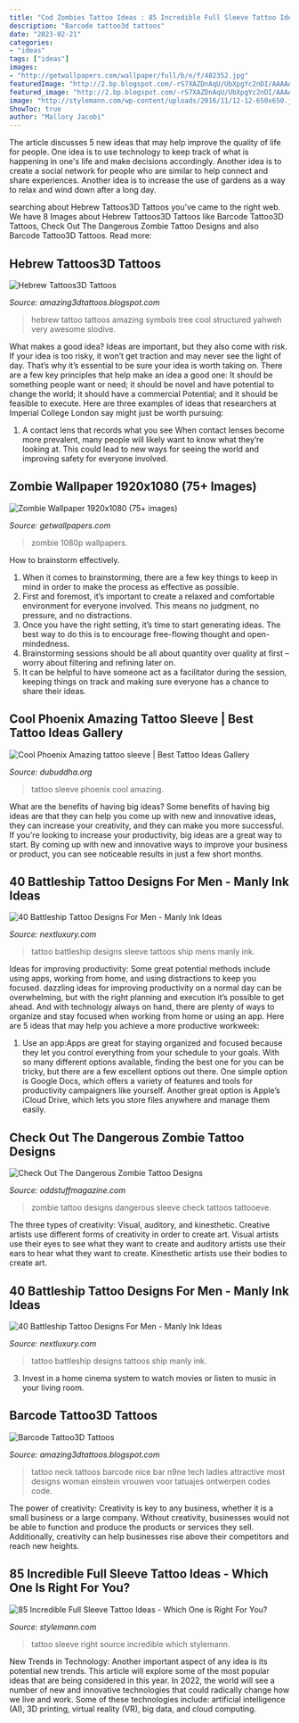 ```yaml
---
title: "Cod Zombies Tattoo Ideas : 85 Incredible Full Sleeve Tattoo Ideas"
description: "Barcode tattoo3d tattoos"
date: "2023-02-21"
categories:
- "ideas"
tags: ["ideas"]
images:
- "http://getwallpapers.com/wallpaper/full/b/e/f/482352.jpg"
featuredImage: "http://2.bp.blogspot.com/-rS7XAZDnAqU/UbXpgYc2nDI/AAAAAAAAKZg/ngZro8FRckY/s1600/barcode-tattoo-11.jpg"
featured_image: "http://2.bp.blogspot.com/-rS7XAZDnAqU/UbXpgYc2nDI/AAAAAAAAKZg/ngZro8FRckY/s1600/barcode-tattoo-11.jpg"
image: "http://stylemann.com/wp-content/uploads/2016/11/12-12-650x650.jpg"
ShowToc: true
author: "Mallory Jacobi"
---
```



The article discusses 5 new ideas that may help improve the quality of life for people. One idea is to use technology to keep track of what is happening in one's life and make decisions accordingly. Another idea is to create a social network for people who are similar to help connect and share experiences. Another idea is to increase the use of gardens as a way to relax and wind down after a long day.

	

		
searching about Hebrew Tattoos3D Tattoos you've came to the right web. We have 8 Images about Hebrew Tattoos3D Tattoos like Barcode Tattoo3D Tattoos, Check Out The Dangerous Zombie Tattoo Designs and also Barcode Tattoo3D Tattoos. Read more:
		
    
## Hebrew Tattoos3D Tattoos

<img loading=lazy src="http://1.bp.blogspot.com/-fYoLIL_hiHU/UbaWJ7lJejI/AAAAAAAAKd0/M5QBi7U0GtI/s1600/hebrew-tattoos-13.jpg" onerror="this.onerror=null;this.src='https://tse4.mm.bing.net/th?id=OIP.6OLPm3BGDG86sngrfd9RYgHaJ4&amp;pid=15.1';" alt="Hebrew Tattoos3D Tattoos">

_Source: amazing3dtattoos.blogspot.com_

>hebrew tattoo tattoos amazing symbols tree cool structured yahweh very awesome slodive. 

	

What makes a good idea?
Ideas are important, but they also come with risk. If your idea is too risky, it won’t get traction and may never see the light of day. That’s why it’s essential to be sure your idea is worth taking on. There are a few key principles that help make an idea a good one: It should be something people want or need; it should be novel and have potential to change the world; it should have a commercial Potential; and it should be feasible to execute. Here are three examples of ideas that researchers at Imperial College London say might just be worth pursuing: 
1. A contact lens that records what you see When contact lenses become more prevalent, many people will likely want to know what they’re looking at. This could lead to new ways for seeing the world and improving safety for everyone involved.

    
## Zombie Wallpaper 1920x1080 (75+ Images)

<img loading=lazy src="http://getwallpapers.com/wallpaper/full/b/e/f/482352.jpg" onerror="this.onerror=null;this.src='https://tse3.mm.bing.net/th?id=OIP.ZaZX8nMYzc_hx6eiolfjSwHaEK&amp;pid=15.1';" alt="Zombie Wallpaper 1920x1080 (75+ images)">

_Source: getwallpapers.com_

>zombie 1080p wallpapers. 

	

How to brainstorm effectively.
1. When it comes to brainstorming, there are a few key things to keep in mind in order to make the process as effective as possible. 
2. First and foremost, it’s important to create a relaxed and comfortable environment for everyone involved. This means no judgment, no pressure, and no distractions. 
3. Once you have the right setting, it’s time to start generating ideas. The best way to do this is to encourage free-flowing thought and open-mindedness. 
4. Brainstorming sessions should be all about quantity over quality at first – worry about filtering and refining later on. 
5. It can be helpful to have someone act as a facilitator during the session, keeping things on track and making sure everyone has a chance to share their ideas. 

    
## Cool Phoenix Amazing Tattoo Sleeve | Best Tattoo Ideas Gallery

<img loading=lazy src="http://www.dubuddha.org/wp-content/uploads/2015/02/Cool-Phoenix-Amazing-tattoo-sleeve.jpg" onerror="this.onerror=null;this.src='https://tse4.mm.bing.net/th?id=OIP.ikstDX-CVTSYou7D6gF-4wHaLG&amp;pid=15.1';" alt="Cool Phoenix Amazing tattoo sleeve | Best Tattoo Ideas Gallery">

_Source: dubuddha.org_

>tattoo sleeve phoenix cool amazing. 

	

What are the benefits of having big ideas?
Some benefits of having big ideas are that they can help you come up with new and innovative ideas, they can increase your creativity, and they can make you more successful. If you're looking to increase your productivity, big ideas are a great way to start. By coming up with new and innovative ways to improve your business or product, you can see noticeable results in just a few short months.

    
## 40 Battleship Tattoo Designs For Men - Manly Ink Ideas

<img loading=lazy src="http://nextluxury.com/wp-content/uploads/half-sleeve-mens-battleship-tattoo-design-ideas.jpg" onerror="this.onerror=null;this.src='https://tse2.mm.bing.net/th?id=OIP.WiOzoXqL_FvO1dOGuepqPQHaHa&amp;pid=15.1';" alt="40 Battleship Tattoo Designs For Men - Manly Ink Ideas">

_Source: nextluxury.com_

>tattoo battleship designs sleeve tattoos ship mens manly ink. 

	

Ideas for improving productivity: Some great potential methods include using apps, working from home, and using distractions to keep you focused.
dazzling ideas for improving productivity on a normal day can be overwhelming, but with the right planning and execution it’s possible to get ahead. And with technology always on hand, there are plenty of ways to organize and stay focused when working from home or using an app. Here are 5 ideas that may help you achieve a more productive workweek:
1. Use an app:Apps are great for staying organized and focused because they let you control everything from your schedule to your goals. With so many different options available, finding the best one for you can be tricky, but there are a few excellent options out there. One simple option is Google Docs, which offers a variety of features and tools for productivity campaigners like yourself. Another great option is Apple’s iCloud Drive, which lets you store files anywhere and manage them easily.

    
## Check Out The Dangerous Zombie Tattoo Designs

<img loading=lazy src="https://oddstuffmagazine.com/wp-content/uploads/2013/08/zombie-tattoo-designs-28-537x800.jpg" onerror="this.onerror=null;this.src='https://tse1.mm.bing.net/th?id=OIP.AuCxEHlpfSaSK2oSQOoxYAHaLC&amp;pid=15.1';" alt="Check Out The Dangerous Zombie Tattoo Designs">

_Source: oddstuffmagazine.com_

>zombie tattoo designs dangerous sleeve check tattoos tattooeve. 

	

The three types of creativity: Visual, auditory, and kinesthetic.
Creative artists use different forms of creativity in order to create art. Visual artists use their eyes to see what they want to create and auditory artists use their ears to hear what they want to create. Kinesthetic artists use their bodies to create art.

    
## 40 Battleship Tattoo Designs For Men - Manly Ink Ideas

<img loading=lazy src="http://nextluxury.com/wp-content/uploads/male-battleship-tattoo-ideas-on-upper-arm.jpg" onerror="this.onerror=null;this.src='https://tse4.mm.bing.net/th?id=OIP.wHGVYNAg2e5dFmoSvGFwtgHaHa&amp;pid=15.1';" alt="40 Battleship Tattoo Designs For Men - Manly Ink Ideas">

_Source: nextluxury.com_

>tattoo battleship designs tattoos ship manly ink. 

	

3. Invest in a home cinema system to watch movies or listen to music in your living room.

    
## Barcode Tattoo3D Tattoos

<img loading=lazy src="http://2.bp.blogspot.com/-rS7XAZDnAqU/UbXpgYc2nDI/AAAAAAAAKZg/ngZro8FRckY/s1600/barcode-tattoo-11.jpg" onerror="this.onerror=null;this.src='https://tse1.mm.bing.net/th?id=OIP.BdK3Xg9j1ZFEoPrvVMEWPAHaFj&amp;pid=15.1';" alt="Barcode Tattoo3D Tattoos">

_Source: amazing3dtattoos.blogspot.com_

>tattoo neck tattoos barcode nice bar n9ne tech ladies attractive most designs woman einstein vrouwen voor tatuajes ontwerpen codes code. 

	

The power of creativity:
Creativity is key to any business, whether it is a small business or a large company. Without creativity, businesses would not be able to function and produce the products or services they sell. Additionally, creativity can help businesses rise above their competitors and reach new heights.

    
## 85 Incredible Full Sleeve Tattoo Ideas - Which One Is Right For You?

<img loading=lazy src="http://stylemann.com/wp-content/uploads/2016/11/12-12-650x650.jpg" onerror="this.onerror=null;this.src='https://tse4.mm.bing.net/th?id=OIP.idKTUSrenbh-_2J8-o1NzgHaHa&amp;pid=15.1';" alt="85 Incredible Full Sleeve Tattoo Ideas - Which One is Right For You?">

_Source: stylemann.com_

>tattoo sleeve right source incredible which stylemann. 

	

New Trends in Technology: Another important aspect of any idea is its potential new trends. This article will explore some of the most popular ideas that are being considered in this year.
In 2022, the world will see a number of new and innovative technologies that could radically change how we live and work. Some of these technologies include: artificial intelligence (AI), 3D printing, virtual reality (VR), big data, and cloud computing.

